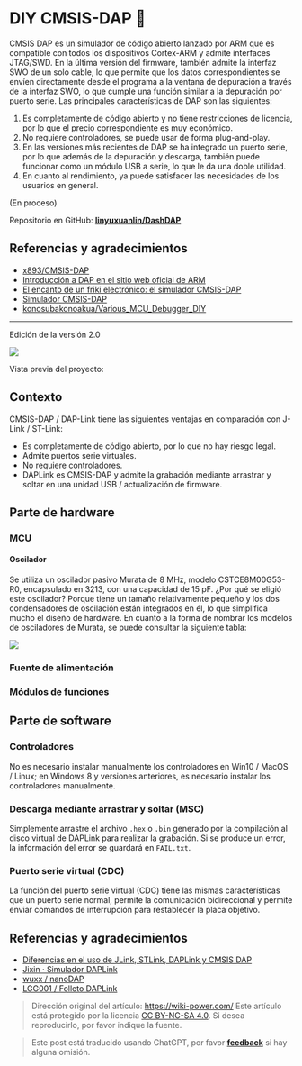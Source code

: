 # DIY CMSIS-DAP 🚧

CMSIS DAP es un simulador de código abierto lanzado por ARM que es compatible con todos los dispositivos Cortex-ARM y admite interfaces JTAG/SWD. En la última versión del firmware, también admite la interfaz SWO de un solo cable, lo que permite que los datos correspondientes se envíen directamente desde el programa a la ventana de depuración a través de la interfaz SWO, lo que cumple una función similar a la depuración por puerto serie. Las principales características de DAP son las siguientes:

1. Es completamente de código abierto y no tiene restricciones de licencia, por lo que el precio correspondiente es muy económico.
2. No requiere controladores, se puede usar de forma plug-and-play.
3. En las versiones más recientes de DAP se ha integrado un puerto serie, por lo que además de la depuración y descarga, también puede funcionar como un módulo USB a serie, lo que le da una doble utilidad.
4. En cuanto al rendimiento, ya puede satisfacer las necesidades de los usuarios en general.

(En proceso)

Repositorio en GitHub: [**linyuxuanlin/DashDAP**](https://github.com/linyuxuanlin/DashDAP)

## Referencias y agradecimientos

- [x893/CMSIS-DAP](https://github.com/x893/CMSIS-DAP)
- [Introducción a DAP en el sitio web oficial de ARM](http://www.keil.com/pack/doc/cmsis/DAP/html/index.html)
- [El encanto de un friki electrónico: el simulador CMSIS-DAP](http://www.stmcu.org.cn/module/forum/thread-610968-1-2.html)
- [Simulador CMSIS-DAP](https://item.taobao.com/item.htm?spm=a1z10.1-c.w5003-21405148310.36.78726a3dta5ieC&id=550828063764&scene=taobao_shop)
- [konosubakonoakua/Various_MCU_Debugger_DIY](https://github.com/konosubakonoakua/Various_MCU_Debugger_DIY)

---

Edición de la versión 2.0

![](https://img.wiki-power.com/d/wiki-media/img/20200613154907.jpg)

Vista previa del proyecto:

<div class="altium-iframe-viewer">
  <div
    class="altium-ecad-viewer"
    data-project-src="https://github.com/linyuxuanlin/DashDAP/raw/master/Hardware/DashDAP.zip"
  ></div>
</div>

## Contexto

CMSIS-DAP / DAP-Link tiene las siguientes ventajas en comparación con J-Link / ST-Link:

- Es completamente de código abierto, por lo que no hay riesgo legal.
- Admite puertos serie virtuales.
- No requiere controladores.
- DAPLink es CMSIS-DAP y admite la grabación mediante arrastrar y soltar en una unidad USB / actualización de firmware.

## Parte de hardware

### MCU

#### Oscilador

Se utiliza un oscilador pasivo Murata de 8 MHz, modelo CSTCE8M00G53-R0, encapsulado en 3213, con una capacidad de 15 pF. ¿Por qué se eligió este oscilador? Porque tiene un tamaño relativamente pequeño y los dos condensadores de oscilación están integrados en él, lo que simplifica mucho el diseño de hardware. En cuanto a la forma de nombrar los modelos de osciladores de Murata, se puede consultar la siguiente tabla:

![](https://img.wiki-power.com/d/wiki-media/img/20200612143451.jpg)

### Fuente de alimentación

### Módulos de funciones

## Parte de software

### Controladores

No es necesario instalar manualmente los controladores en Win10 / MacOS / Linux; en Windows 8 y versiones anteriores, es necesario instalar los controladores manualmente.

### Descarga mediante arrastrar y soltar (MSC)

Simplemente arrastre el archivo `.hex` o `.bin` generado por la compilación al disco virtual de DAPLink para realizar la grabación. Si se produce un error, la información del error se guardará en `FAIL.txt`.

### Puerto serie virtual (CDC)

La función del puerto serie virtual (CDC) tiene las mismas características que un puerto serie normal, permite la comunicación bidireccional y permite enviar comandos de interrupción para restablecer la placa objetivo.

## Referencias y agradecimientos

- [Diferencias en el uso de JLink, STLink, DAPLink y CMSIS DAP](https://blog.csdn.net/zhouml_msn/article/details/105298776)
- [Jixin · Simulador DAPLink](https://www.jixin.pro/bbs/topic/4187)
- [wuxx / nanoDAP](https://github.com/wuxx/nanoDAP)
- [LGG001 / Folleto DAPLink](https://github.com/LGG001/DAPLink-Brochure)

> Dirección original del artículo: <https://wiki-power.com/>
> Este artículo está protegido por la licencia [CC BY-NC-SA 4.0](https://creativecommons.org/licenses/by/4.0/deed.zh). Si desea reproducirlo, por favor indique la fuente.

> Este post está traducido usando ChatGPT, por favor [**feedback**](https://github.com/linyuxuanlin/Wiki_MkDocs/issues/new) si hay alguna omisión.